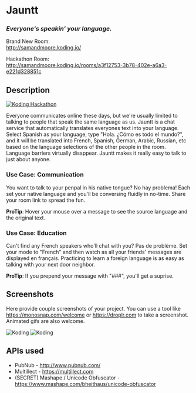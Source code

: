 # Jauntt
### _Everyone's speakin' your language._

Brand New Room: <br>
<a href="http://samandmoore.koding.io/">http://samandmoore.koding.io/</a>

Hackathon Room: <br>
<a href="http://samandmoore.koding.io/rooms/a3f12753-3b78-402e-a6a3-e221d328851c">http://samandmoore.koding.io/rooms/a3f12753-3b78-402e-a6a3-e221d328851c</a>

## Description

[![Koding Hackathon](https://github.com/koding/hackathon.submit/raw/master/images/badge.png?raw=true "Koding Hackathon")](https://koding.com/Hackathon)

Everyone communicates online these days, but we're usually limited to talking to people that speak the same language as us. Jauntt is a chat service that automatically translates everyones text into your language. Select Spanish as your language, type "Hola. ¿Cómo es todo el mundo?", and it will be translated into French, Spanish, German, Arabic, Russian, etc based on the language selections of the other people in the room. Language barriers virtually disappear. Jauntt makes it really easy to talk to just about anyone.


### Use Case: Communication
You want to talk to your penpal in his native tongue? No hay problema! Each set your native language and you'll be conversing fluidly in no-time. Share your room link to spread the fun.

**ProTip**: Hover your mouse over a message to see the source language and the original text.

### Use Case: Education
Can't find any French speakers who'll chat with you? Pas de problème. Set your mode to "French" and then watch as all your friends' messages are displayed en français. Practicing to learn a foreign language is as easy as talking with your next door neighbor.

**ProTip**: If you prepend your message with "###", you'll get a suprise.

## Screenshots

Here provide couple screenshots of your project. You can use a tool like https://monosnap.com/welcome or https://droplr.com to take a screenshot. Animated gifs are also welcome.

![Koding](https://koding.com/a/site.landing/images/slideshow/2x/ss-terminal.png "Koding")
![Koding](https://koding.com/a/site.landing/images/slideshow/2x/ss-ide.png "Koding")

## APIs used

* PubNub - <a href="http://www.pubnub.com/">http://www.pubnub.com/</a>
* Multillect - <a href="https://multillect.com">https://multillect.com</a>
* (SECRET) Mashape / Unicode Obfuscator - <a href="https://www.mashape.com/bheithaus/unicode-obfuscator">https://www.mashape.com/bheithaus/unicode-obfuscator</a>

